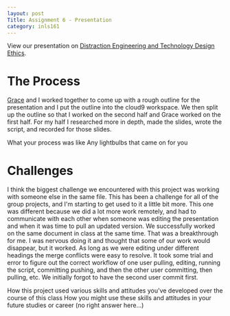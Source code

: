 ```yaml
---
layout: post
Title: Assignment 6 - Presentation
category: inls161
---
```


View our presentation on [Distraction Engineering and Technology Design Ethics](ohreagano.github.io/assignment-6/index.html).

# The Process

[Grace](https://gma96.github.io/about/) and I worked together to come up with a rough outline for the presentation 
and I put the outline into the cloud9 workspace.
We then split up the outline so that I worked on the second half and Grace worked on the first half. 
For my half I researched more in depth, made the slides, wrote the script, and recorded for those slides. 

What your process was like
Any lightbulbs that came on for you

# Challenges

I think the biggest challenge we encountered with this project was working with someone else in the same file.
This has been a challenge for all of the group projects, and I'm starting to get used to it a little bit more.
This one was different because we did a lot more work remotely, and had to communicate with each other
when someone was editing the presentation and when it was time to pull an updated version. 
We successfully worked on the same document in class at the same time. That was a breakthrough for me.
I was nervous doing it and thought that some of our work would disappear, but it worked. As long as we 
were editing under different headings the merge conflicts were easy to resolve. It took some trial and 
error to figure out the correct workflow of one user pulling, editing, running the script, committing pushing, and then
the other user committing, then pulling, etc. We initially forgot to have the second user commit first.

How this project used various skills and attitudes you've developed over the course of this class
How you might use these skills and attitudes in your future studies or career (no right answer here...)